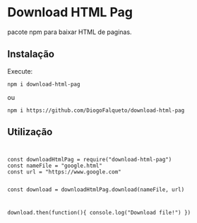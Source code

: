 <h1>Download HTML Pag</h1>

<p>pacote npm para baixar HTML de paginas.</p>

<h2>Instalação</h2>
<p>Execute:</p>
<code>npm i download-html-pag</code>
<p>ou</p>
<code>npm i https://github.com/DiogoFalqueto/download-html-pag</code>
<h2>Utilização</h2>
<code>
<pre>
const downloadHtmlPag = require("download-html-pag")
const nameFile = "google.html"
const url = "https://www.google.com"

const download = downloadHtmlPag.download(nameFile, url)

download.then(function(){
	console.log("Download file!")
})
</pre>
</code>
